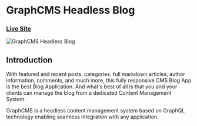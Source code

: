 # GraphCMS Headless Blog
### [Live Site](https://blog-two-iota-70.vercel.app/)

![GraphCMS Headless Blog](https://i.ibb.co/NmnJnKD/image.png)

## Introduction
With featured and recent posts, categories. full markdown articles, author information, comments, and much more, this fully responsive CMS Blog App is the best Blog Application. And what's best of all is that you and your clients can manage the blog from a dedicated Content Management System.

GraphCMS is a headless content management system based on GraphQL technology enabling seamless integration with any application.
